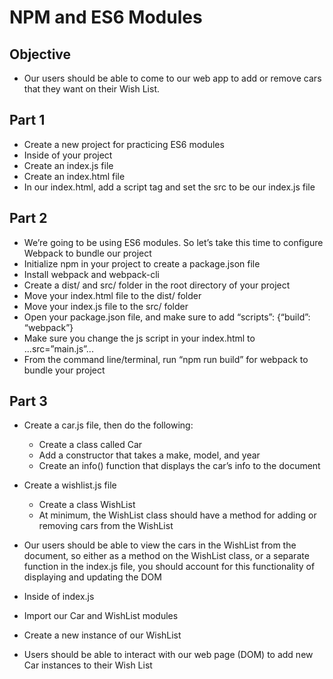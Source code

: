 # NPM and ES6 Modules

## Objective

- Our users should be able to come to our web app to add or remove cars that they want on their Wish List.

## Part 1

- Create a new project for practicing ES6 modules
- Inside of your project
- Create an index.js file
- Create an index.html file
- In our index.html, add a script tag and set the src to be our index.js file

## Part 2

- We’re going to be using ES6 modules. So let’s take this time to configure Webpack to bundle our project
- Initialize npm in your project to create a package.json file
- Install webpack and webpack-cli
- Create a dist/ and src/ folder in the root directory of your project
- Move your index.html file to the dist/ folder
- Move your index.js file to the src/ folder
- Open your package.json file, and make sure to add “scripts”: {“build”: “webpack”}
- Make sure you change the js script in your index.html to ...src=”main.js”...
- From the command line/terminal, run “npm run build” for webpack to bundle your project

## Part 3

- Create a car.js file, then do the following:
  - Create a class called Car
  - Add a constructor that takes a make, model, and year
  - Create an info() function that displays the car’s info to the document
- Create a wishlist.js file
  - Create a class WishList
  - At minimum, the WishList class should have a method for adding or removing cars from the WishList
- Our users should be able to view the cars in the WishList from the document, so either as a method on the WishList class, or a separate function in the index.js file, you should account for this functionality of displaying and updating the DOM

- Inside of index.js
- Import our Car and WishList modules
- Create a new instance of our WishList
- Users should be able to interact with our web page (DOM) to add new Car instances to their Wish List
